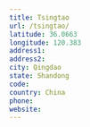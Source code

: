 ```yaml
---
title: Tsingtao
url: /tsingtao/
latitude: 36.0663
longitude: 120.383
address1: 
address2: 
city: Qingdao
state: Shandong
code: 
country: China
phone: 
website: 
---
```


